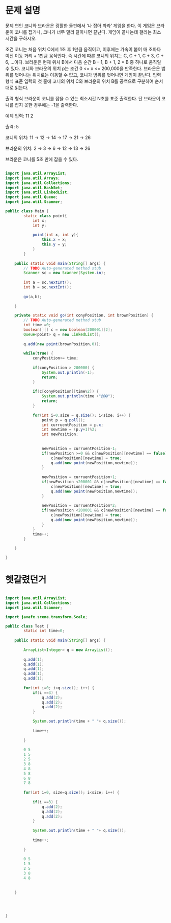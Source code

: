 # 문제 설명

문제
연인 코니와 브라운은 광활한 들판에서 ‘나 잡아 봐라’ 게임을 한다. 이 게임은 브라운이 코니를 잡거나, 코니가 너무 멀리 달아나면 끝난다. 게임이 끝나는데 걸리는 최소 시간을 구하시오.

조건
코니는 처음 위치 C에서 1초 후 1만큼 움직이고, 이후에는 가속이 붙어 매 초마다 이전 이동 거리 + 1만큼 움직인다. 즉 시간에 따른 코니의 위치는 C, C + 1, C + 3, C + 6, …이다.
브라운은 현재 위치 B에서 다음 순간 B – 1, B + 1, 2 * B 중 하나로 움직일 수 있다.
코니와 브라운의 위치 p는 조건 0 <= x <= 200,000을 만족한다.
브라운은 범위를 벗어나는 위치로는 이동할 수 없고, 코니가 범위를 벗어나면 게임이 끝난다.
입력 형식
표준 입력의 첫 줄에 코니의 위치 C와 브라운의 위치 B를 공백으로 구분하여 순서대로 읽는다.

출력 형식
브라운이 코니를 잡을 수 있는 최소시간 N초를 표준 출력한다. 단 브라운이 코니를 잡지 못한 경우에는 -1을 출력한다.

예제 
입력: 11 2

출력: 5

코니의 위치: 11 → 12 → 14 → 17 → 21 → 26

브라운의 위치: 2 → 3 → 6 → 12 → 13 → 26

브라운은 코니를 5초 만에 잡을 수 있다.

```java

import java.util.ArrayList;
import java.util.Arrays;
import java.util.Collections;
import java.util.HashSet;
import java.util.LinkedList;
import java.util.Queue;
import java.util.Scanner;

public class Main {
		static class point{
			int x;
			int y;
			
			point(int x, int y){
				this.x = x;
				this.y = y;
			}
		}
	
	public static void main(String[] args) {
		// TODO Auto-generated method stub
		Scanner sc = new Scanner(System.in);
		
		int a = sc.nextInt();
		int b = sc.nextInt();
		
		go(a,b);
		
	}

	private static void go(int conyPosition, int brownPosition) {
		// TODO Auto-generated method stub
		int time =0;
		boolean[][] c = new boolean[200001][2];		
		Queue<point> q = new LinkedList();
		
		q.add(new point(brownPosition,0));
		
		while(true) {
			conyPosition+= time;
			
			if(conyPosition > 200000) {
				System.out.println(-1);
				return;
			}
			
			if(c[conyPosition][time%2]) {
				System.out.println(time +"@@@");
				return;
			}
			
			for(int i=0,size = q.size(); i<size; i++) {
				point p = q.poll();
				int curruentPosition = p.x;
				int newtime = (p.y+1)%2;
				int newPosition;
				
				
				newPosition = curruentPosition-1;
				if(newPosition >=0 && c[newPosition][newtime] == false) {
					c[newPosition][newtime] = true;
					q.add(new point(newPosition,newtime));
				}
				
				newPosition = curruentPosition+1;
				if(newPosition <200001 && c[newPosition][newtime] == false) {
					c[newPosition][newtime] = true;
					q.add(new point(newPosition,newtime));
				}
				
				newPosition = curruentPosition*2;
				if(newPosition <200001 && c[newPosition][newtime] == false) {
					c[newPosition][newtime] = true;
					q.add(new point(newPosition,newtime));
				}			
			}		
			time++;
		}
		
	}

}


```

# 헷갈렸던거

```java

import java.util.ArrayList;
import java.util.Collections;
import java.util.Scanner;

import javafx.scene.transform.Scale;

public class Test {
		static int time=0;
		
	public static void main(String[] args) {
		
		ArrayList<Integer> q = new ArrayList();
		
		q.add(1);
		q.add(1);
		q.add(1);
		q.add(1);
		q.add(1);	
		
		for(int i=0; i<q.size(); i++) {			
			if(i ==3) {
				q.add(2);
				q.add(2);
				q.add(2);
			}
			
			System.out.println(time + " "+ q.size());
			
			time++;
			
		}
		
		0 5
		1 5
		2 5
		3 8
		4 8
		5 8
		6 8
		7 8
		
		for(int i=0, size=q.size(); i<size; i++) {			
			
			if(i ==3) {
				q.add(2);
				q.add(2);
				q.add(2);
			}
			
			System.out.println(time + " "+ q.size());
			
			time++;
			
		}
		
		0 5
		1 5
		2 5
		3 8
		4 8
		
		
	}
	
	

	
}

```
